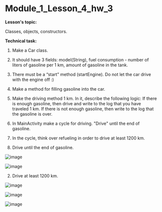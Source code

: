 # Module_1_Lesson_4_hw_3
**Lesson's topic:**

Classes, objects, constructors.

**Technical task:**

1. Make a Car class.
2. It should have 3 fields: model(String), fuel consumption - number of liters of gasoline per 1 km, amount of gasoline in the tank.
3. There must be a “start” method (startEngine). Do not let the car drive with the engine off :)
4. Make a method for filling gasoline into the car.
5. Make the driving method 1 km. In it, describe the following logic: If there is enough gasoline, then drive and write to the log that you have traveled 1 km. If there is not enough gasoline, then write to the log that the gasoline is over.
6. In MainActivity make a cycle for driving. "Drive" until the end of gasoline.
7. In the cycle, think over refueling in order to drive at least 1200 km.

1. Drive until the end of gasoline.
   
![image](https://github.com/vdcast/Module_1_Lesson_4_hw_3/assets/108469609/afef183b-0be7-48e3-8df8-74b29453d7ea)

![image](https://github.com/vdcast/Module_1_Lesson_4_hw_3/assets/108469609/2954626a-a896-4124-b30a-94ba78b941b1)

2. Drive at least 1200 km.
   
![image](https://github.com/vdcast/Module_1_Lesson_4_hw_3/assets/108469609/8719a1dd-883e-4bf1-b7fa-8873a99354c2)

![image](https://github.com/vdcast/Module_1_Lesson_4_hw_3/assets/108469609/0f5dce0e-ca75-4437-9702-d98f2f965e5c)

![image](https://github.com/vdcast/Module_1_Lesson_4_hw_3/assets/108469609/62f8b1f7-113b-458a-bcdc-d88d0baceabb)
